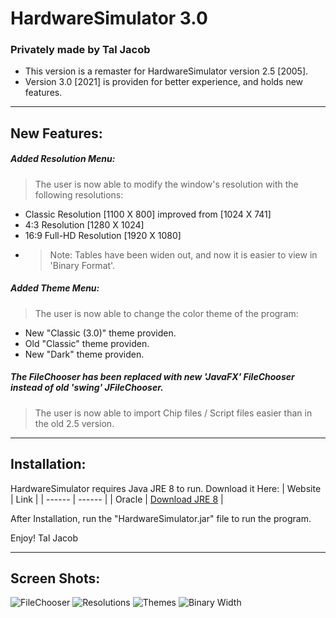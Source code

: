 # HardwareSimulator 3.0
### Privately made by Tal Jacob


- This version is a remaster for HardwareSimulator version 2.5 [2005].
- Version 3.0 [2021] is providen for better experience, and holds new features.

_______
## New Features:

##### Added Resolution Menu:
> The user is now able to modify the window's resolution with the following resolutions:
-  Classic Resolution [1100 X 800] improved from [1024 X 741]
-  4:3 Resolution [1280 X 1024]
-  16:9 Full-HD Resolution [1920 X 1080]
- > Note:
    > Tables have been widen out, and now it is easier to view in 'Binary Format'.


##### Added Theme Menu:
> The user is now able to change the color theme of the program:
- New "Classic (3.0)" theme providen.
- Old "Classic" theme providen.
- New "Dark" theme providen.

##### The FileChooser has been replaced with new 'JavaFX' FileChooser instead of old 'swing' JFileChooser.
> The user is now able to import Chip files / Script files easier than in the old 2.5 version.


________
## Installation:

HardwareSimulator requires Java JRE 8 to run.
Download it Here:
| Website | Link |
| ------ | ------ |
| Oracle |  [Download JRE 8](https://www.oracle.com/java/technologies/javase-jre8-downloads.html) |

After Installation, run the "HardwareSimulator.jar" file to run the program.

Enjoy!
Tal Jacob


_________
## Screen Shots:

![FileChooser](https://user-images.githubusercontent.com/70590583/108933526-f7ff5100-7653-11eb-9578-0a32df0260c5.jpg)
![Resolutions](https://user-images.githubusercontent.com/70590583/108933530-f9307e00-7653-11eb-9ab0-425816ee8136.jpg)
![Themes](https://user-images.githubusercontent.com/70590583/108933532-f9c91480-7653-11eb-968b-bfe1bf33cca3.jpg)
![Binary Width](https://user-images.githubusercontent.com/70590583/108933535-fb92d800-7653-11eb-84a6-cd512a00c3ca.jpg)

